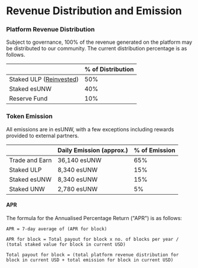 # Revenue Distribution and Emission

### Platform Revenue Distribution

Subject to governance, 100% of the revenue generated on the platform may be distributed to our community. The current distribution percentage is as follows.

|                                                                                                                                              | % of Distribution |
| -------------------------------------------------------------------------------------------------------------------------------------------- | ----------------- |
| Staked ULP ([Reinvested](https://snapshot.org/#/uniwhaleex.eth/proposal/0xc6feb05327d484ee9f6917be3ef77a96d9a234d53c76b88106886d2b2d03a47e)) | 50%               |
| Staked esUNW                                                                                                                                 | 40%               |
| Reserve Fund                                                                                                                                 | 10%               |

### Token Emission

All emissions are in esUNW, with a few exceptions including rewards provided to external partners.

|                | Daily Emission (approx.) | % of Emission |
| -------------- | ------------------------ | ------------- |
| Trade and Earn | 36,140 esUNW             | 65%           |
| Staked ULP     | 8,340 esUNW              | 15%           |
| Staked esUNW   | 8,340 esUNW              | 15%           |
| Staked UNW     | 2,780 esUNW              | 5%            |

#### APR

The formula for the Annualised Percentage Return ("APR") is as follows:

`APR = 7-day average of (APR for block)`

`APR for block = Total payout for block x no. of blocks per year / (total staked value for block in current USD)`

`Total payout for block = (total platform revenue distribution for block in current USD + total emission for block in current USD)`
